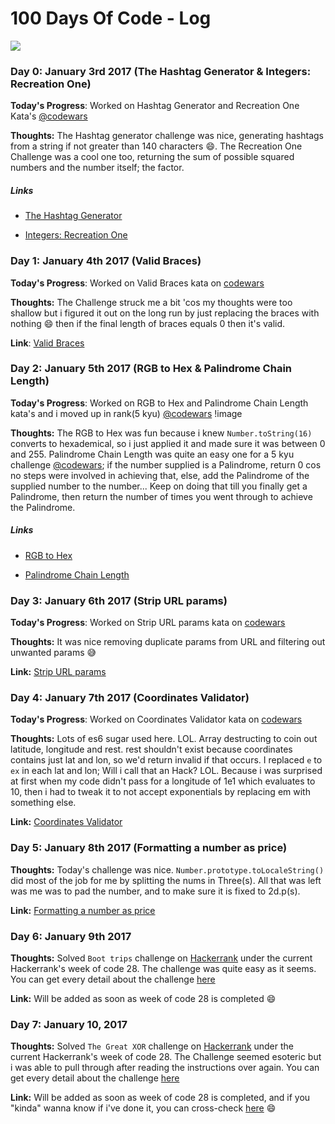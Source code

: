 # 100 Days Of Code - Log

<img src='https://www.codewars.com/users/ademola/badges/small' />

### Day 0: January 3rd 2017 (The Hashtag Generator & Integers: Recreation One)

**Today's Progress**: Worked on Hashtag Generator and Recreation One Kata's [@codewars](https://www.codewars.com)

**Thoughts:** The Hashtag generator challenge was nice, generating hashtags from a string if not greater than 140 characters :smile:.
The Recreation One Challenge was a cool one too, returning the sum of possible squared numbers and the number itself; the factor.

##### Links
- [The Hashtag Generator](https://gist.github.com/ooade/fe34dc4921ea90f305f0398299ceeb6b#file-integers-recreation-one-js)

- [Integers: Recreation One](https://gist.github.com/ooade/fe34dc4921ea90f305f0398299ceeb6b#file-the-hashtag-generator-js)

### Day 1: January 4th 2017 (Valid Braces)

**Today's Progress**: Worked on Valid Braces kata on [codewars](https://www.codewars.com)

**Thoughts:** The Challenge struck me a bit 'cos my thoughts were too shallow but i figured it out on the long run by just replacing the braces with nothing :smile: then if the final length of braces equals 0 then it's valid.

**Link**: [Valid Braces](https://gist.github.com/ooade/fe34dc4921ea90f305f0398299ceeb6b#file-valid-braces-js)

### Day 2: January 5th 2017 (RGB to Hex & Palindrome Chain Length)

**Today's Progress**: Worked on RGB to Hex and Palindrome Chain Length kata's and i moved up in rank(5 kyu) [@codewars](https://www.codewars.com) !image[](https://www.codewars.com/users/ademola/badges/micro)

**Thoughts:** The RGB to Hex was fun because i knew `Number.toString(16)` converts to hexademical, so i just applied it and made sure it was between 0 and 255. Palindrome Chain Length was quite an easy one for a 5 kyu challenge [@codewars](https://www.codewars.com); if the number supplied is a Palindrome, return 0 cos no steps were involved in achieving that, else, add the Palindrome of the supplied number to the number... Keep on doing that till you finally get a Palindrome, then return the number of times you went through to achieve the Palindrome.

##### Links
- [RGB to Hex](https://gist.github.com/ooade/fe34dc4921ea90f305f0398299ceeb6b#file-rgb-to-hex-js)

- [Palindrome Chain Length](https://gist.github.com/ooade/fe34dc4921ea90f305f0398299ceeb6b#file-palindrome-chain-length-js)

### Day 3: January 6th 2017 (Strip URL params)

**Today's Progress**: Worked on Strip URL params kata on [codewars](https://www.codewars.com)

**Thoughts:** It was nice removing duplicate params from URL and filtering out unwanted params :sweat_smile:

**Link:** [Strip URL params](https://gist.github.com/ooade/fe34dc4921ea90f305f0398299ceeb6b#file-strip-url-params-js)

### Day 4: January 7th 2017 (Coordinates Validator)

**Today's Progress**: Worked on Coordinates Validator kata on [codewars](https://www.codewars.com)

**Thoughts:** Lots of es6 sugar used here. LOL. Array destructing to coin out latitude, longitude and rest. rest shouldn't exist because coordinates contains just lat and lon, so we'd return invalid if that occurs. I replaced `e` to `ex` in each lat and lon; Will i call that an Hack? LOL. Because i was surprised at first when my code didn't pass for a longitude of 1e1 which evaluates to 10, then i had to tweak it to not accept exponentials by replacing em with something else.

**Link:** [Coordinates Validator](https://gist.github.com/ooade/fe34dc4921ea90f305f0398299ceeb6b#file-coordinates-validator-js)

### Day 5: January 8th 2017 (Formatting a number as price)

**Thoughts:** Today's challenge was nice. `Number.prototype.toLocaleString()` did most of the job for me by splitting the nums in Three(s). All that was left was me was to pad the number, and to make sure it is fixed to 2d.p(s).

**Link:** [Formatting a number as price](https://gist.github.com/ooade/fe34dc4921ea90f305f0398299ceeb6b#file-formatting-a-number-as-price-js)

### Day 6: January 9th 2017

**Thoughts:** Solved `Boot trips` challenge on [Hackerrank](https://hackerrank.com) under the current Hackerrank's week of code 28. The challenge was quite easy as it seems. You can get every detail about the challenge [here](https://www.hackerrank.com/contests/w28/challenges)

**Link:** Will be added as soon as week of code 28 is completed :smile:

### Day 7: January 10, 2017

**Thoughts:** Solved `The Great XOR` challenge on [Hackerrank](https://hackerrank.com) under the current Hackerrank's week of code 28. The Challenge seemed esoteric but i was able to pull through after reading the instructions over again. You can get every detail about the challenge [here](https://www.hackerrank.com/contests/w28/challenges)

**Link:** Will be added as soon as week of code 28 is completed, and if you "kinda" wanna know if i've done it, you can cross-check [here](https://hackerrank.com/ooade) :smile:
